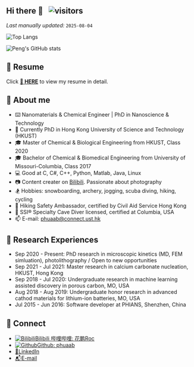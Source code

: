 ## Hi there 👋 &nbsp; ![visitors](https://vbr.nathanchung.dev/badge?page_id=phuaab&color=00cf00)


*Last manually updated:* `2025-08-04` <!-- change this everytime revised--> 

![Top Langs](https://github-readme-stats.vercel.app/api/top-langs/?username=phuaab)		

![Peng's GitHub stats](https://github-readme-stats.vercel.app/api?username=phuaab)



<!--
**phuaab/phuaab** is a ✨ _special_ ✨ repository because its `README.md` (this file) appears on your GitHub profile.

Here are some ideas to get you started:

- 🔭 I’m currently working on ...
- 🌱 I’m currently learning ...
- 👯 I’m looking to collaborate on ...
- 🤔 I’m looking for help with ...
- 💬 Ask me about ...
- 📫 How to reach me: ...
- 😄 Pronouns: ...
- ⚡ Fun fact: ...

******** Emoji website: https://www.webfx.com/tools/emoji-cheat-sheet/ ********
-->

<!-- #special events -->
<!-- <table>
	<tr>
	</tr>
	<tr>
		<th>
			<h2><code>𝚂𝚙𝚎𝚌𝚒𝚊𝚕</code>: 𝙸'𝚖 𝚙𝚊𝚛𝚝𝚒𝚌𝚒𝚙𝚊𝚝𝚒𝚗𝚐 𝚒𝚗 𝙷𝚊𝚌𝚔𝚝𝚘𝚋𝚎𝚛𝚏𝚎𝚜𝚝!</h2>
			𝙰𝚗𝚢𝚘𝚗𝚎 𝚠𝚑𝚘 𝚠𝚊𝚗𝚝𝚜 𝚝𝚘 𝚒𝚜 𝚠𝚎𝚕𝚌𝚘𝚖𝚎 𝚝𝚘 𝚙𝚊𝚛𝚝𝚒𝚌𝚒𝚙𝚊𝚝𝚎! 𝙹𝚞𝚜𝚝 𝚜𝚒𝚐𝚗 𝚞𝚙 𝚊𝚝 <a href="https://hacktoberfest.digitalocean.com/">𝚑𝚝𝚝𝚙𝚜://𝚑𝚊𝚌𝚔𝚝𝚘𝚋𝚎𝚛𝚏𝚎𝚜𝚝.𝚍𝚒𝚐𝚒𝚝𝚊𝚕𝚘𝚌𝚎𝚊𝚗.𝚌𝚘𝚖/</a>.
				<br>𝙱𝚊𝚜𝚒𝚌𝚊𝚕𝚕𝚢, 𝚖𝚊𝚔𝚎 𝟺 𝙿𝚁𝚜 𝚝𝚘 𝙶𝚒𝚝𝙷𝚞𝚋 𝚛𝚎𝚙𝚘𝚜 𝚊𝚗𝚍 𝚐𝚎𝚝 𝚝𝚑𝚎𝚖 𝚖𝚎𝚛𝚐𝚎𝚍 𝚘𝚛 𝚝𝚊𝚐𝚐𝚎𝚍 <code>hacktoberfest-accepted</code> 𝚠𝚒𝚕𝚕 𝚐𝚎𝚝 𝚌𝚘𝚘𝚕&nbsp𝚜𝚠𝚊𝚐!
		</th>
	</tr>
	<tr>
		<td>
				<b>𝙻𝚒𝚜𝚝 𝚘𝚏 𝚖𝚢 𝚛𝚎𝚙𝚘𝚜 𝚙𝚊𝚛𝚝𝚒𝚌𝚒𝚙𝚊𝚝𝚒𝚗𝚐 𝚒𝚗 𝚝𝚑𝚒𝚜 𝚊𝚠𝚎𝚜𝚘𝚖𝚎 𝚎𝚟𝚎𝚗𝚝:<b>
				<ul>
					<li><a href="https://github.com/Raymo111/emoji">𝚁𝚊𝚢𝚖𝚘𝟷𝟷𝟷/𝚎𝚖𝚘𝚓𝚒</a></li>
					<li><a href="https://github.com/Raymo111/drracket-customization">𝚁𝚊𝚢𝚖𝚘𝟷𝟷𝟷/𝚍𝚛𝚛𝚊𝚌𝚔𝚎𝚝-𝚌𝚞𝚜𝚝𝚘𝚖𝚒𝚣𝚊𝚝𝚒𝚘𝚗</a></li>
					<li><a href="https://github.com/Raymo111/i3lock-color">𝚁𝚊𝚢𝚖𝚘𝟷𝟷𝟷/𝚒𝟹𝚕𝚘𝚌𝚔-𝚌𝚘𝚕𝚘𝚛</a></li>
				</ul>
		</td>
	</tr>
</table> -->


## :newspaper: Resume 
<!-- add https://ghfast.top to download correctly -->
Click **[📝 HERE](https://github.com/phuaab/phuaab/blob/main/CV_Peng_Hua_HKUST_08042025.pdf)** to view my resume in detail.

## :book: About me	
- ⌨️ Nanomaterials & Chemical Engineer | PhD in Nanoscience​ & Technology
- 💼 Currently PhD in Hong Kong University of Science and Technology (HKUST)
- 🎓 Master of Chemical & Biological Engineering from HKUST, Class 2020
- 🎓 Bachelor of Chemical & Biomedical Engineering from University of Missouri-Columbia, Class 2017
- 💻 Good at C, C#, C++, Python, Matlab, Java, Linux
- 📷 Content creater on [Bilibili](https://space.bilibili.com/1486916456?spm_id_from=333.1387.0.0). Passionate about photography
- 🏂 Hobbies: snowboarding, archery, jogging, scuba diving, hiking, cycling
- 🌄 Hiking Safety Ambassador, certified by Civil Aid Service Hong Kong
- 🤿 SSI® Specialty Cave Diver licensed, certified at Columbia, USA
- 📫 E-mail: phuaab@connect.ust.hk


## :microscope: Research Experiences

- Sep 2020 - Present: PhD research in microscopic kinetics (MD, FEM simluation), photolithography / Open to new opportunities
- Sep 2021 - Jul 2021: Master research in calcium carbonate nucleation, HKUST, Hong Kong 
- Sep 2018 - Jul 2020: Undergraduate research in machine learning assisted discovery in porous carbon, MO, USA
- Aug 2018 - Aug 2019: Undergraduate honor research in advanced cathod materials for lithium-ion batteries, MO, USA
- Jul 2015 - Jun 2016: Software developer at PHIANS, Shenzhen, China



## :fax:  Connect

- [![Bilibili](https://static.is26.com/tmp/icons/bilibili.svg)](https://space.bilibili.com/1486916456?spm_id_from=333.1387.0.0)[Bilibili 哔哩哔哩: 花鹏Roc](https://space.bilibili.com/1486916456?spm_id_from=333.1387.0.0)
- [![Github](https://static.is26.com/tmp/icons/github.svg)](https://github.com/phuaab)[Github: phuaab](https://github.com/phuaab)
- [📧](https://www.linkedin.com/in/peng-hua-b799b8223?lipi=urn%3Ali%3Apage%3Ad_flagship3_profile_view_base_contact_details%3BJh%2BYHu18QkqFigr7d4O1eQ%3D%3D)[LinkedIn](https://www.linkedin.com/in/peng-hua-b799b8223?lipi=urn%3Ali%3Apage%3Ad_flagship3_profile_view_base_contact_details%3BJh%2BYHu18QkqFigr7d4O1eQ%3D%3D)
- [📬](mailto:phuaab@connect.ust.hk)[E-mail](mailto:phuaab@connect.ust.hk)
